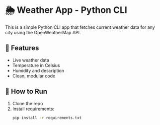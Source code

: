 # 🌦️ Weather App - Python CLI

This is a simple Python CLI app that fetches current weather data for any city using the OpenWeatherMap API.

## 🔧 Features
- Live weather data
- Temperature in Celsius
- Humidity and description
- Clean, modular code

## 🚀 How to Run
1. Clone the repo
2. Install requirements:  
   ```bash
   pip install -r requirements.txt
